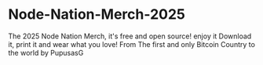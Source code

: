 # Node-Nation-Merch-2025
The 2025 Node Nation Merch, it's free and open source! enjoy it
Download it, print it and wear what you love!
From The first and only Bitcoin Country to the world by PupusasG
